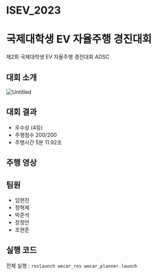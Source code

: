 # ISEV_2023
# 국제대학생  EV 자율주행 경진대회
제2회 국제대학생 EV 자율주행 경진대회 ADSC
## 대회 소개

![Untitled](https://github.com/FOSCAR-2022/ISEV_2023_OB/assets/39543006/ae680baa-0c6d-4b13-8389-50de0b949b43)

## 대회 결과

- 우수상 (4등)
- 주행점수 200/200
- 주행시간 5분 11.92초


## 주행 영상




## 팀원 

- 임현진
- 정혁제
- 박준석
- 장정안
- 조현준

## 실행 코드

전체 실행 : `roslaunch wecar_ros wecar_planner.launch`

